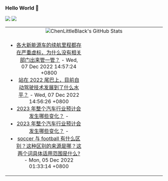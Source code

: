 ### Hello World 👋

[![](https://img.shields.io/badge/@ChenLittleBlack-1a6c81?style=flat&logo=java&logoColor=1a6c81&label=Java&colorA=ffffff)](https://www.java.com/)
[![](https://img.shields.io/badge/@ChenLittleBlack-41b883?style=flat&logo=vuedotjs&logoColor=41b883&label=Vue&colorA=ffffff)](https://cn.vuejs.org/)

<table>
<tr>
<td colspan="2" style="text-align: center;">
<img alt="ChenLittleBlack's GitHub Stats" src="https://github-readme-stats.vercel.app/api?username=ChenLittleBlack&show_icons=true&icon_color=CE1D2D&text_color=718096&bg_color=ffffff&hide_title=true" />
</td>
</tr>
<tr>
<td align="center" valign="middle">

<!-- START_SECTION:blog -->
* <a href='http://www.zhihu.com/question/567822080/answer/2789173272?utm_campaign=rss&utm_medium=rss&utm_source=rss&utm_content=title' target='_blank'>各大新能源车的续航里程都存在严重虚标，为什么没有相关部门出来管一管？</a> - Wed, 07 Dec 2022 14:57:24 +0800
* <a href='http://www.zhihu.com/question/570130511/answer/2791019283?utm_campaign=rss&utm_medium=rss&utm_source=rss&utm_content=title' target='_blank'>站在 2022 尾巴上，目前自动驾驶技术发展到了什么水平？</a> - Wed, 07 Dec 2022 14:56:26 +0800
* <a href='http://www.zhihu.com/question/568629776/answer/2778416660?utm_campaign=rss&utm_medium=rss&utm_source=rss&utm_content=title' target='_blank'>2023 年整个汽车行业预计会发生哪些变化？</a> - 
* <a href='http://www.zhihu.com/question/568629776/answer/2784775670?utm_campaign=rss&utm_medium=rss&utm_source=rss&utm_content=title' target='_blank'>2023 年整个汽车行业预计会发生哪些变化？</a> - 
* <a href='http://www.zhihu.com/question/21686897/answer/2786779449?utm_campaign=rss&utm_medium=rss&utm_source=rss&utm_content=title' target='_blank'>soccer 与 football 有什么区别？这种区别的来源是哪？这两个词具体适用范围是什么?</a> - Mon, 05 Dec 2022 01:33:14 +0800
<!-- END_SECTION:blog -->

</td>
<td valign="middle" width="50%">

<!-- START_SECTION:douban -->

<!-- END_SECTION:douban -->

</td>
</tr>
</table>
